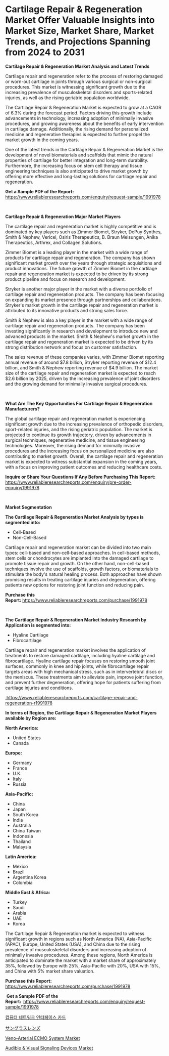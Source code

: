 <p><h1>Cartilage Repair & Regeneration Market Offer Valuable Insights into Market Size, Market Share, Market Trends, and Projections Spanning from 2024 to 2031</h1></p><p><strong>Cartilage Repair & Regeneration Market Analysis and Latest Trends</strong></p>
<p><p>Cartilage repair and regeneration refer to the process of restoring damaged or worn-out cartilage in joints through various surgical or non-surgical procedures. This market is witnessing significant growth due to the increasing prevalence of musculoskeletal disorders and sports-related injuries, as well as the rising geriatric population worldwide.</p><p>The Cartilage Repair & Regeneration Market is expected to grow at a CAGR of 6.3% during the forecast period. Factors driving this growth include advancements in technology, increasing adoption of minimally invasive procedures, and growing awareness about the benefits of early intervention in cartilage damage. Additionally, the rising demand for personalized medicine and regenerative therapies is expected to further propel the market growth in the coming years.</p><p>One of the latest trends in the Cartilage Repair & Regeneration Market is the development of novel biomaterials and scaffolds that mimic the natural properties of cartilage for better integration and long-term durability. Furthermore, the increasing focus on stem cell therapy and tissue engineering techniques is also anticipated to drive market growth by offering more effective and long-lasting solutions for cartilage repair and regeneration.</p></p>
<p><strong>Get a Sample PDF of the Report:&nbsp;</strong> <a href="https://www.reliableresearchreports.com/enquiry/request-sample/1991978">https://www.reliableresearchreports.com/enquiry/request-sample/1991978</a></p>
<p>&nbsp;</p>
<p><strong>Cartilage Repair & Regeneration Major Market Players</strong></p>
<p><p>The cartilage repair and regeneration market is highly competitive and is dominated by key players such as Zimmer Biomet, Stryker, DePuy Synthes, Smith & Nephew, Vericel, Osiris Therapeutics, B. Braun Melsungen, Anika Therapeutics, Arthrex, and Collagen Solutions.</p><p>Zimmer Biomet is a leading player in the market with a wide range of products for cartilage repair and regeneration. The company has shown significant market growth over the years through strategic acquisitions and product innovations. The future growth of Zimmer Biomet in the cartilage repair and regeneration market is expected to be driven by its strong product pipeline and focus on research and development.</p><p>Stryker is another major player in the market with a diverse portfolio of cartilage repair and regeneration products. The company has been focusing on expanding its market presence through partnerships and collaborations. Stryker's market growth in the cartilage repair and regeneration market is attributed to its innovative products and strong sales force.</p><p>Smith & Nephew is also a key player in the market with a wide range of cartilage repair and regeneration products. The company has been investing significantly in research and development to introduce new and advanced products in the market. Smith & Nephew's market growth in the cartilage repair and regeneration market is expected to be driven by its strong distribution network and focus on customer satisfaction.</p><p>The sales revenue of these companies varies, with Zimmer Biomet reporting annual revenue of around $7.8 billion, Stryker reporting revenue of $12.4 billion, and Smith & Nephew reporting revenue of $4.9 billion. The market size of the cartilage repair and regeneration market is expected to reach $2.6 billion by 2025, driven by the increasing prevalence of joint disorders and the growing demand for minimally invasive surgical procedures.</p></p>
<p>&nbsp;</p>
<p><strong>What Are The Key Opportunities For Cartilage Repair & Regeneration Manufacturers?</strong></p>
<p><p>The global cartilage repair and regeneration market is experiencing significant growth due to the increasing prevalence of orthopedic disorders, sport-related injuries, and the rising geriatric population. The market is projected to continue its growth trajectory, driven by advancements in surgical techniques, regenerative medicine, and tissue engineering technologies. Moreover, the rising demand for minimally invasive procedures and the increasing focus on personalized medicine are also contributing to market growth. Overall, the cartilage repair and regeneration market is expected to witness substantial expansion in the coming years, with a focus on improving patient outcomes and reducing healthcare costs.</p></p>
<p><strong>Inquire or Share Your Questions If Any Before Purchasing This Report:</strong> <a href="https://www.reliableresearchreports.com/enquiry/pre-order-enquiry/1991978">https://www.reliableresearchreports.com/enquiry/pre-order-enquiry/1991978</a></p>
<p>&nbsp;</p>
<p><strong>Market Segmentation</strong></p>
<p><strong>The Cartilage Repair & Regeneration Market Analysis by types is segmented into:</strong></p>
<p><ul><li>Cell-Based</li><li>Non-Cell-Based</li></ul></p>
<p><p>Cartilage repair and regeneration market can be divided into two main types: cell-based and non-cell-based approaches. In cell-based methods, stem cells or chondrocytes are implanted into the damaged cartilage to promote tissue repair and growth. On the other hand, non-cell-based techniques involve the use of scaffolds, growth factors, or biomaterials to stimulate the body's natural healing process. Both approaches have shown promising results in treating cartilage injuries and degeneration, offering patients new options for restoring joint function and reducing pain.</p></p>
<p><strong>Purchase this Report:&nbsp;</strong><a href="https://www.reliableresearchreports.com/purchase/1991978">https://www.reliableresearchreports.com/purchase/1991978</a></p>
<p>&nbsp;</p>
<p><strong>The Cartilage Repair & Regeneration Market Industry Research by Application is segmented into:</strong></p>
<p><ul><li>Hyaline Cartilage</li><li>Fibrocartilage</li></ul></p>
<p><p>Cartilage repair and regeneration market involves the application of treatments to restore damaged cartilage, including hyaline cartilage and fibrocartilage. Hyaline cartilage repair focuses on restoring smooth joint surfaces, commonly in knee and hip joints, while fibrocartilage repair targets areas with high mechanical stress, such as in intervertebral discs or the meniscus. These treatments aim to alleviate pain, improve joint function, and prevent further degeneration, offering hope for patients suffering from cartilage injuries and conditions.</p></p>
<p><a href="https://www.reliableresearchreports.com/cartilage-repair-and-regeneration-r1991978">&nbsp;https://www.reliableresearchreports.com/cartilage-repair-and-regeneration-r1991978</a></p>
<p><strong>In terms of Region, the Cartilage Repair & Regeneration Market Players available by Region are:</strong></p>
<p>
    <p> <strong> North America: </strong>
        <ul>
            <li>United States</li>
            <li>Canada</li>
        </ul>
        </p> 
    <p> <strong> Europe: </strong>
        <ul>
            <li>Germany</li>
            <li>France</li>
            <li>U.K.</li>
            <li>Italy</li>
            <li>Russia</li>
        </ul>
        </p> 
    <p> <strong> Asia-Pacific: </strong>
        <ul>
            <li>China</li>
            <li>Japan</li>
            <li>South Korea</li>
            <li>India</li>
            <li>Australia</li>
            <li>China Taiwan</li>
            <li>Indonesia</li>
            <li>Thailand</li>
            <li>Malaysia</li>
        </ul>
        </p> 
    <p> <strong> Latin America: </strong>
        <ul>
            <li>Mexico</li>
            <li>Brazil</li>
            <li>Argentina Korea</li>
            <li>Colombia</li>
        </ul>
        </p> 
    <p> <strong> Middle East & Africa: </strong>
        <ul>
            <li>Turkey</li>
            <li>Saudi</li>
            <li>Arabia</li>
            <li>UAE</li>
            <li>Korea</li>
        </ul>
    </p>
    </p>
<p><p>The Cartilage Repair & Regeneration market is expected to witness significant growth in regions such as North America (NA), Asia-Pacific (APAC), Europe, United States (USA), and China due to the rising prevalence of musculoskeletal disorders and increasing adoption of minimally invasive procedures. Among these regions, North America is anticipated to dominate the market with a market share of approximately 35%, followed by Europe with 25%, Asia-Pacific with 20%, USA with 15%, and China with 5% market share valuation.</p></p>
<p><strong>Purchase this Report: </strong><a href="https://www.reliableresearchreports.com/purchase/1991978">https://www.reliableresearchreports.com/purchase/1991978</a></p>
<p>&nbsp;<strong>Get a Sample PDF of the Report:&nbsp;&nbsp;</strong><a href="https://www.reliableresearchreports.com/enquiry/request-sample/1991978">https://www.reliableresearchreports.com/enquiry/request-sample/1991978</a></p>
<p><strong></strong></p>
<p><p><a href="https://github.com/EthaWolf/Market-Research-Report-List-1/blob/main/5518141179860.md">컴퓨터 네트워크 인터페이스 카드</a></p><p><a href="https://github.com/LeoraEber/Market-Research-Report-List-1/blob/main/2047397166684.md">サングラスレンズ</a></p><p><a href="https://github.com/angelajermaine/Market-Research-Report-List-4/blob/main/veno-arterial-ecmo-system-market.md">Veno-Arterial ECMO System Market</a></p><p><a href="https://github.com/beatblasta/Market-Research-Report-List-4/blob/main/audible-visual-signaling-devices-market.md">Audible & Visual Signaling Devices Market</a></p></p>